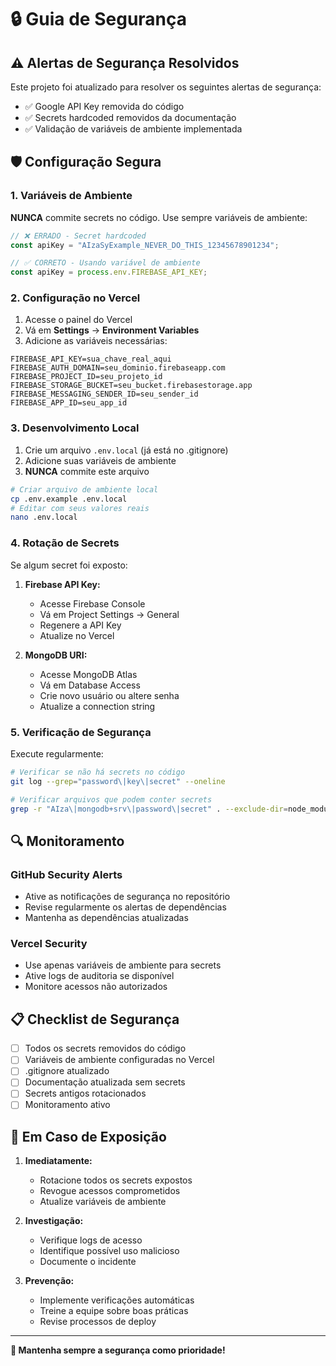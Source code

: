 # 🔒 Guia de Segurança

## ⚠️ **Alertas de Segurança Resolvidos**

Este projeto foi atualizado para resolver os seguintes alertas de segurança:
- ✅ Google API Key removida do código
- ✅ Secrets hardcoded removidos da documentação
- ✅ Validação de variáveis de ambiente implementada

## 🛡️ **Configuração Segura**

### 1. **Variáveis de Ambiente**

**NUNCA** commite secrets no código. Use sempre variáveis de ambiente:

```javascript
// ❌ ERRADO - Secret hardcoded
const apiKey = "AIzaSyExample_NEVER_DO_THIS_12345678901234";

// ✅ CORRETO - Usando variável de ambiente
const apiKey = process.env.FIREBASE_API_KEY;
```

### 2. **Configuração no Vercel**

1. Acesse o painel do Vercel
2. Vá em **Settings** → **Environment Variables**
3. Adicione as variáveis necessárias:

```
FIREBASE_API_KEY=sua_chave_real_aqui
FIREBASE_AUTH_DOMAIN=seu_dominio.firebaseapp.com
FIREBASE_PROJECT_ID=seu_projeto_id
FIREBASE_STORAGE_BUCKET=seu_bucket.firebasestorage.app
FIREBASE_MESSAGING_SENDER_ID=seu_sender_id
FIREBASE_APP_ID=seu_app_id
```

### 3. **Desenvolvimento Local**

1. Crie um arquivo `.env.local` (já está no .gitignore)
2. Adicione suas variáveis de ambiente
3. **NUNCA** commite este arquivo

```bash
# Criar arquivo de ambiente local
cp .env.example .env.local
# Editar com seus valores reais
nano .env.local
```

### 4. **Rotação de Secrets**

Se algum secret foi exposto:

1. **Firebase API Key:**
   - Acesse Firebase Console
   - Vá em Project Settings → General
   - Regenere a API Key
   - Atualize no Vercel

2. **MongoDB URI:**
   - Acesse MongoDB Atlas
   - Vá em Database Access
   - Crie novo usuário ou altere senha
   - Atualize a connection string

### 5. **Verificação de Segurança**

Execute regularmente:

```bash
# Verificar se não há secrets no código
git log --grep="password\|key\|secret" --oneline

# Verificar arquivos que podem conter secrets
grep -r "AIza\|mongodb+srv\|password\|secret" . --exclude-dir=node_modules
```

## 🔍 **Monitoramento**

### GitHub Security Alerts
- Ative as notificações de segurança no repositório
- Revise regularmente os alertas de dependências
- Mantenha as dependências atualizadas

### Vercel Security
- Use apenas variáveis de ambiente para secrets
- Ative logs de auditoria se disponível
- Monitore acessos não autorizados

## 📋 **Checklist de Segurança**

- [ ] Todos os secrets removidos do código
- [ ] Variáveis de ambiente configuradas no Vercel
- [ ] .gitignore atualizado
- [ ] Documentação atualizada sem secrets
- [ ] Secrets antigos rotacionados
- [ ] Monitoramento ativo

## 🚨 **Em Caso de Exposição**

1. **Imediatamente:**
   - Rotacione todos os secrets expostos
   - Revogue acessos comprometidos
   - Atualize variáveis de ambiente

2. **Investigação:**
   - Verifique logs de acesso
   - Identifique possível uso malicioso
   - Documente o incidente

3. **Prevenção:**
   - Implemente verificações automáticas
   - Treine a equipe sobre boas práticas
   - Revise processos de deploy

---

**🔐 Mantenha sempre a segurança como prioridade!** 